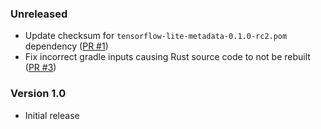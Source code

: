 <!--
    When adding new changelog entries, use [Issue #0] to link to issues and
    [PR #0] to link to pull requests. Then run:

        ./gradlew changelogUpdateLinks

    to update the actual links at the bottom of the file.
-->

### Unreleased

* Update checksum for `tensorflow-lite-metadata-0.1.0-rc2.pom` dependency ([PR #1])
* Fix incorrect gradle inputs causing Rust source code to not be rebuilt ([PR #3])

### Version 1.0

* Initial release

<!-- Do not manually edit the lines below. Use `./gradlew changelogUpdateLinks` to regenerate. -->
[PR #1]: https://github.com/chenxiaolong/MSD/pull/1
[PR #3]: https://github.com/chenxiaolong/MSD/pull/3
